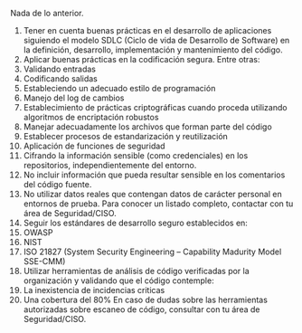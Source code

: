 Nada de lo anterior.

1.	Tener en cuenta buenas prácticas en el desarrollo de aplicaciones siguiendo el modelo SDLC (Ciclo de vida de Desarrollo de Software) en la definición, desarrollo, implementación y mantenimiento del código.
2.	Aplicar buenas prácticas en la codificación segura. Entre otras:
1.	Validando entradas
2.	Codificando salidas
3.	Estableciendo un adecuado estilo de programación
4.	Manejo del log de cambios
5.	Establecimiento de prácticas criptográficas cuando proceda utilizando algoritmos de encriptación robustos
6.	Manejar adecuadamente los archivos que forman parte del código
7.	Establecer procesos de estandarización y reutilización
8.	Aplicación de funciones de seguridad
9.	Cifrando la información sensible (como credenciales) en los repositorios, independientemente del entorno.
10.	No incluir información que pueda resultar sensible en los comentarios del código fuente.
11.	No utilizar datos reales que contengan datos de carácter personal en entornos de prueba.
Para conocer un listado completo, contactar con tu área de Seguridad/CISO.
1.	Seguir los estándares de desarrollo seguro establecidos en:
1.	OWASP
2.	NIST
3.	ISO 21827 (System Security Engineering – Capability Madurity Model SSE-CMM)
2.	Utilizar herramientas de análisis de código verificadas por la organización y validando que el código contemple: 
1.	La inexistencia de incidencias criticas 
2.	Una cobertura del 80%
En caso de dudas sobre las herramientas autorizadas sobre escaneo de código, consultar con tu área de Seguridad/CISO.
 
